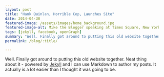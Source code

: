 ```yaml
---
layout: post
title: "Hank Quinlan, Horrible Cop, Launches Site"
date: 2014-04-30
featured-image: /assets/images/home_background.jpg
featured-image-alt: Mike the Blogger speaking at Times Square, New York City, New York
tags: [jekyll, facebook, openGraph]
summary: "Well. Finally got around to putting this old website together. Neat thing about it - powered by Well.Finally got around to putting this old website together."
permalink: /blog/:title/

---
```



Well. Finally got around to putting this old website together. Neat thing about it - powered by [Jekyll](http://jekyllrb.com) and I can use Markdown to author my posts. It actually is a lot easier than I thought it was going to be.